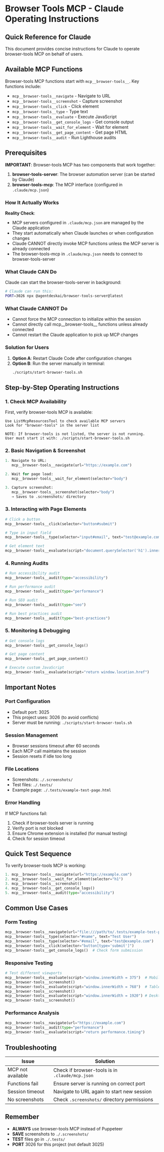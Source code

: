 # Browser Tools MCP - Claude Operating Instructions

## Quick Reference for Claude

This document provides concise instructions for Claude to operate browser-tools MCP on behalf of users.

## Available MCP Functions

Browser-tools MCP functions start with `mcp__browser-tools__`. Key functions include:
- `mcp__browser-tools__navigate` - Navigate to URL
- `mcp__browser-tools__screenshot` - Capture screenshot
- `mcp__browser-tools__click` - Click element
- `mcp__browser-tools__type` - Type text
- `mcp__browser-tools__evaluate` - Execute JavaScript
- `mcp__browser-tools__get_console_logs` - Get console output
- `mcp__browser-tools__wait_for_element` - Wait for element
- `mcp__browser-tools__get_page_content` - Get page HTML
- `mcp__browser-tools__audit` - Run Lighthouse audits

## Prerequisites

**IMPORTANT**: Browser-tools MCP has two components that work together:
1. **browser-tools-server**: The browser automation server (can be started by Claude)
2. **browser-tools-mcp**: The MCP interface (configured in `.claude/mcp.json`)

### How It Actually Works

**Reality Check**: 
- MCP servers configured in `.claude/mcp.json` are managed by the Claude application
- They start automatically when Claude launches or when configuration changes
- Claude CANNOT directly invoke MCP functions unless the MCP server is already connected
- The browser-tools-mcp in `.claude/mcp.json` needs to connect to browser-tools-server

### What Claude CAN Do

Claude can start the browser-tools-server in background:
```bash
# Claude can run this:
PORT=3026 npx @agentdeskai/browser-tools-server@latest
```

### What Claude CANNOT Do

- Cannot force the MCP connection to initialize within the session
- Cannot directly call mcp__browser-tools__ functions unless already connected
- Cannot restart the Claude application to pick up MCP changes

### Solution for Users

1. **Option A**: Restart Claude Code after configuration changes
2. **Option B**: Run the server manually in terminal:
   ```bash
   ./scripts/start-browser-tools.sh
   ```

## Step-by-Step Operating Instructions

### 1. Check MCP Availability
First, verify browser-tools MCP is available:
```
Use ListMcpResourcesTool to check available MCP servers
Look for "browser-tools" in the server list

NOTE: If browser-tools is not listed, the server is not running.
User must start it with: ./scripts/start-browser-tools.sh
```

### 2. Basic Navigation & Screenshot
```python
1. Navigate to URL:
   mcp__browser-tools__navigate(url="https://example.com")

2. Wait for page load:
   mcp__browser-tools__wait_for_element(selector="body")

3. Capture screenshot:
   mcp__browser-tools__screenshot(selector="body")
   → Saves to .screenshots/ directory
```

### 3. Interacting with Page Elements
```python
# Click a button
mcp__browser-tools__click(selector="button#submit")

# Type in input field
mcp__browser-tools__type(selector="input#email", text="test@example.com")

# Get element text
mcp__browser-tools__evaluate(script="document.querySelector('h1').innerText")
```

### 4. Running Audits
```python
# Run accessibility audit
mcp__browser-tools__audit(type="accessibility")

# Run performance audit
mcp__browser-tools__audit(type="performance")

# Run SEO audit
mcp__browser-tools__audit(type="seo")

# Run best practices audit
mcp__browser-tools__audit(type="best-practices")
```

### 5. Monitoring & Debugging
```python
# Get console logs
mcp__browser-tools__get_console_logs()

# Get page content
mcp__browser-tools__get_page_content()

# Execute custom JavaScript
mcp__browser-tools__evaluate(script="return window.location.href")
```

## Important Notes

### Port Configuration
- Default port: 3025
- This project uses: 3026 (to avoid conflicts)
- Server must be running: `./scripts/start-browser-tools.sh`

### Session Management
- Browser sessions timeout after 60 seconds
- Each MCP call maintains the session
- Session resets if idle too long

### File Locations
- Screenshots: `./.screenshots/`
- Test files: `./.tests/`
- Example page: `./.tests/example-test-page.html`

### Error Handling
If MCP functions fail:
1. Check if browser-tools server is running
2. Verify port is not blocked
3. Ensure Chrome extension is installed (for manual testing)
4. Check for session timeout

## Quick Test Sequence

To verify browser-tools MCP is working:

```python
1. mcp__browser-tools__navigate(url="https://example.com")
2. mcp__browser-tools__wait_for_element(selector="h1")
3. mcp__browser-tools__screenshot()
4. mcp__browser-tools__get_console_logs()
5. mcp__browser-tools__audit(type="accessibility")
```

## Common Use Cases

### Form Testing
```python
mcp__browser-tools__navigate(url="file:///path/to/.tests/example-test-page.html")
mcp__browser-tools__type(selector="#name", text="Test User")
mcp__browser-tools__type(selector="#email", text="test@example.com")
mcp__browser-tools__click(selector="button[type='submit']")
mcp__browser-tools__get_console_logs()  # Check form submission
```

### Responsive Testing
```python
# Test different viewports
mcp__browser-tools__evaluate(script="window.innerWidth = 375")  # Mobile
mcp__browser-tools__screenshot()
mcp__browser-tools__evaluate(script="window.innerWidth = 768")  # Tablet
mcp__browser-tools__screenshot()
mcp__browser-tools__evaluate(script="window.innerWidth = 1920") # Desktop
mcp__browser-tools__screenshot()
```

### Performance Analysis
```python
mcp__browser-tools__navigate(url="https://example.com")
mcp__browser-tools__audit(type="performance")
mcp__browser-tools__evaluate(script="return performance.timing")
```

## Troubleshooting

| Issue | Solution |
|-------|----------|
| MCP not available | Check if browser-tools is in `.claude/mcp.json` |
| Functions fail | Ensure server is running on correct port |
| Session timeout | Navigate to URL again to start new session |
| No screenshots | Check `.screenshots/` directory permissions |

## Remember

- **ALWAYS** use browser-tools MCP instead of Puppeteer
- **SAVE** screenshots to `./.screenshots/`
- **TEST** files go in `./.tests/`
- **PORT** 3026 for this project (not default 3025)